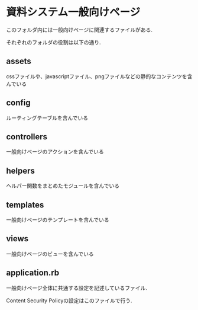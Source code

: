 # 資料システム一般向けページ

このフォルダ内には一般向けページに関連するファイルがある.

それぞれのフォルダの役割は以下の通り.

## assets
cssファイルや、javascriptファイル、pngファイルなどの静的なコンテンツを含んでいる

## config
ルーティングテーブルを含んでいる

## controllers
一般向けページのアクションを含んでいる

## helpers
ヘルパー関数をまとめたモジュールを含んでいる

## templates
一般向けページのテンプレートを含んでいる

## views
一般向けページのビューを含んでいる

## application.rb
一般向けページ全体に共通する設定を記述しているファイル.

Content Security Policyの設定はこのファイルで行う.
